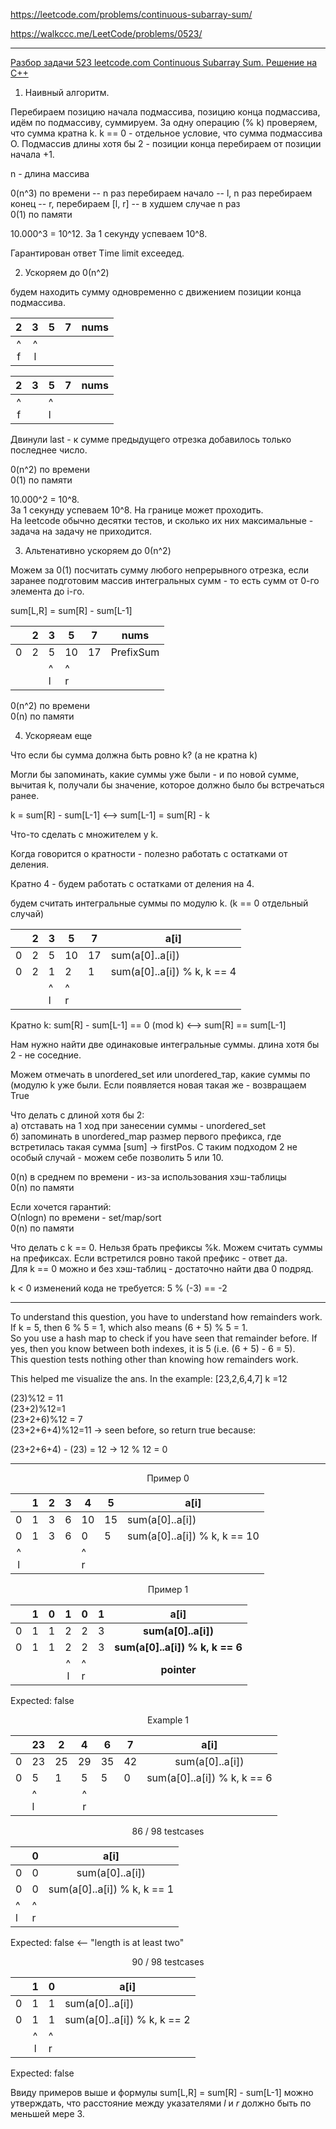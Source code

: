 https://leetcode.com/problems/continuous-subarray-sum/

https://walkccc.me/LeetCode/problems/0523/

_____________________

[Разбор задачи 523 leetcode.com Continuous Subarray Sum. Решение на C++](https://www.youtube.com/watch?v=q7tOK0JsHWo&ab_channel=3.5%D0%B7%D0%B0%D0%B4%D0%B0%D1%87%D0%B8%D0%B2%D0%BD%D0%B5%D0%B4%D0%B5%D0%BB%D1%8E)

1. Наивный алгоритм.

Перебираем позицию начала подмассива, позицию конца подмассива, идём по подмассиву, суммируем. 
3а одну операцию (% k) проверяем, что сумма кратна k. k == 0 - отдельное условие, что сумма подмассива О. 
Подмассив длины хотя бы 2 - позиции конца перебираем от позиции начала +1.

n - длина массива

0(n^3) по времени  -- n раз перебираем начало -- l, n раз перебираем конец -- r, перебираем [l, r] -- в худшем случае n раз  
0(1) по памяти

10.000^3 = 10^12.
3а 1 секунду успеваем 10^8.

Гарантирован ответ Time limit ехсеедед.

2. Ускоряем до 0(n^2)

будем находить сумму одновременно с движением позиции конца 
подмассива.

<!--
   2 3 5 7
   ^
   flrst
       ^
      lаst
-->

|     2    	|     3    	| 5 	| 7 	| nums 	|
|:--------:	|:--------:	|---	|---	|------	|
| ^ <br> f 	| ^ <br> l 	|   	|   	|      	|

|     2    	|     3    	| 5 	| 7 	| nums 	|
|:--------:	|:--------:	|---	|---	|------	|
| ^ <br> f 	| 	|  ^ <br> l 	|    	|      	|

Двинули lаst - к сумме предыдущего отрезка добавилось только последнее число.

0(n^2) по времени  
0(1) по памяти

10.000^2 = 10^8.  
3а 1 секунду успеваем 10^8. На границе может проходить.  
На lееtсоdе обычно десятки тестов, и сколько их них максимальные - задача на задачу не приходится.

3. Альтенативно ускоряем до 0(n^2)

Можем за 0(1) посчитать сумму любого непрерывного отрезка, если 
заранее подготовим массив интегральных сумм - то есть сумм от 0-го 
элемента до i-го.

 sum[L,R] = sum[R] - sum[L-1]

<!--
 23 5 7  
0 2 5 10 17  
  [ ]
-->

|   	| 2 	| 3        	| 5        	| 7  	| nums      	|
|:-:	|:-:	|----------	|----------	|----	|-----------	|
| 0 	| 2 	| 5        	| 10       	| 17 	| PrefixSum 	|
|   	|   	| ^ <br> l 	| ^ <br> r 	|    	|           	|

0(n^2) по времени  
0(n) по памяти  

4. Ускоряеам еще

Что если бы сумма должна быть ровно k? (а не кратна k)

Могли бы запоминать, какие суммы уже были - и по новой сумме, 
вычитая k, получали бы значение, которое должно было бы встречаться ранее.

k = sum[R] - sum[L-1] <--> sum[L-1] = sum[R] - k 

Что-то сделать с множителем у k.

Когда говорится о кратности - полезно работать с остатками от 
деления.

Кратно 4 - будем работать с остатками от деления на 4.

будем считать интегральные суммы по модулю k. (k == 0 отдельный 
случай)

<!--
   2 3  5  7  а[i]
 0 2 5 10 17  sum(а[0]..а[i]) 
 0 2 1  2  1  sum(а[0]..а[i]) % k,  k == 4
    [    ]
-->

|   	| 2 	| 3        	| 5        	| 7  	| а[i]                        	|
|:-:	|:-:	|----------	|----------	|----	|-----------------------------	|
| 0 	| 2 	| 5        	| 10       	| 17 	| sum(а[0]..а[i])             	|
| 0 	| 2 	| 1        	| 2        	| 1  	| sum(а[0]..а[i]) % k, k == 4 	|
|   	|   	| ^ <br> l 	| ^ <br> r 	|    	|                             	|

Кратно k: sum[R] - sum[L-1] == 0 (mod k)  <--> sum[R] == sum[L-1]

Нам нужно найти две одинаковые интегральные суммы. 
длина хотя бы 2 - не соседние.

Можем отмечать в unordered_set или unordered_тар, какие суммы по 
(модулю k уже были. Если появляется новая такая же - возвращаем True

Что делать с длиной хотя бы 2:  
а) отставать на 1 ход при занесении суммы - unordered_set  
б) запоминать в unordered_map размер первого префикса, где встретилась такая сумма [sum] -> firstPos. С таким подходом 2 не особый случай - можем себе позволить 5 или 10.  

0(n) в среднем по времени - из-за использования хэш-таблицы  
0(n) по памяти  

Если хочется гарантий:  
О(nlogn) по времени - set/map/sort  
0(n) по памяти  

Что делать с k == 0. Нельзя брать префиксы %k. Можем считать суммы на префиксах. Если встретился ровно такой префикс - ответ да.  
Для k == 0 можно и без хэш-таблиц - достаточно найти два 0 подряд. 

k < 0 изменений кода не требуется: 5 % (-3) == -2




__________________________

To understand this question, you have to understand how remainders work. If k = 5, then 6 % 5 = 1, which also means (6 + 5) % 5 = 1.  
So you use a hash map to check if you have seen that remainder before. If yes, then you know between both indexes, it is 5 (i.e. (6 + 5) - 6 = 5).  
This question tests nothing other than knowing how remainders work.

This helped me visualize the ans. In the example:
[23,2,6,4,7] k =12

(23)%12 = 11  
(23+2)%12=1  
(23+2+6)%12 = 7  
(23+2+6+4)%12=11 -> seen before, so return true because:

(23+2+6+4) - (23) = 12 -> 12 % 12 = 0

________________

<p align="center"> Пример 0 </p>

|   	|     1    	| 2 	| 3 	| 4        	| 5  	| а[i]                         	|
|:-:	|:--------:	|---	|---	|----------	|----	|------------------------------	|
| 0 	|     1    	| 3 	| 6 	| 10       	| 15 	| sum(а[0]..а[i])              	|
| 0 	|     1    	| 3 	| 6 	| 0        	| 5  	| sum(а[0]..а[i]) % k, k == 10 	|
|  ^ <br> l 	|  	|   	|   	| ^ <br> r 	|    	|                              	|

<p align="center"> Пример 1 </p>

|   	| 1 	| 0 	|     1    	| 0        	| 1 	|             **а[i]**            	|
|---	|---	|---	|:--------:	|----------	|---	|:-------------------------------:	|
| 0 	| 1 	| 1 	| 2        	| 2        	| 3 	|       **sum(а[0]..а[i])**       	|
| 0 	| 1 	| 1 	| 2        	| 2        	| 3 	| **sum(а[0]..а[i]) % k, k == 6** 	|
|   	|   	|   	| ^ <br> l 	| ^ <br> r 	|   	|           **pointer**           	|

Expected: false  

<p align="center"> Example 1  </p>

|   	| 23 	| 2        	|     4    	| 6  	| 7  	|             а[i]            	|
|---	|----	|----------	|:--------:	|----	|----	|:---------------------------:	|
| 0 	| 23 	| 25       	| 29       	| 35 	| 42 	| sum(а[0]..а[i])             	|
| 0 	| 5  	| 1        	| 5        	| 5  	| 0  	| sum(а[0]..а[i]) % k, k == 6 	|
|   	| ^ <br> l   	|  	| ^ <br> r 	|    	|    	|                             	|

<p align="center"> 86 / 98 testcases  </p>

|          	| 0        	|             а[i]            	|
|----------	|----------	|:---------------------------:	|
| 0        	| 0        	| sum(а[0]..а[i])             	|
| 0        	| 0        	| sum(а[0]..а[i]) % k, k == 1 	|
| ^ <br> l 	| ^ <br> r 	|                             	|

Expected: false <-- "length is at least two"

<p align="center"> 90 / 98 testcases </p>

|   	|     1    	| 0        	| а[i]                        	|
|:-:	|:--------:	|----------	|-----------------------------	|
| 0 	|     1    	| 1        	| sum(а[0]..а[i])             	|
| 0 	|     1    	| 1        	| sum(а[0]..а[i]) % k, k == 2 	|
|   	| ^ <br> l 	| ^ <br> r 	|                             	|

Expected: false  

Ввиду примеров выше и формулы sum[L,R] = sum[R] - sum[L-1] можно утверждать, что расстояние между указателями $l$ и $r$ должно быть по меньшей мере 3.

